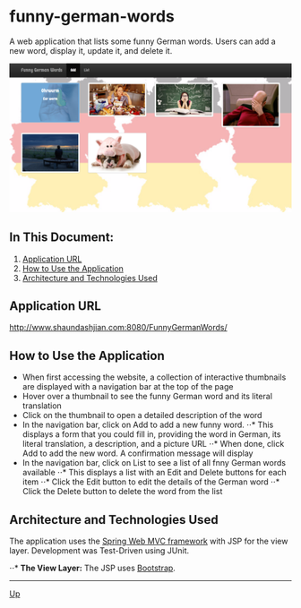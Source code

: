 # funny-german-words
A web application that lists some funny German words. Users can add a new word, display it, update it, and delete it.

![alt text](funny-german-words.png "FunnyGermanWords")

## In This Document:
1. [Application URL](#application-url)
2. [How to Use the Application](#how-touse-the-application)
3. [Architecture and Technologies Used](#architecture-and-technologies-used)

## Application URL
http://www.shaundashjian.com:8080/FunnyGermanWords/

## How to Use the Application
* When first accessing the website, a collection of interactive thumbnails are displayed with a navigation bar at the top of the page
* Hover over a thumbnail to see the funny German word and its literal translation
* Click on the thumbnail to open a detailed description of the word
* In the navigation bar, click on Add to add a new funny word. 
⋅⋅* This displays a form that you could fill in, providing the word in German, its literal translation, a description, and a picture URL
⋅⋅* When done, click Add to add the new word. A confirmation message will display
* In the navigation bar, click on List to see a list of all fnny German words available
⋅⋅* This displays a list with an Edit and Delete buttons for each item
⋅⋅* Click the Edit button to edit the details of the German word
⋅⋅* Click the Delete button to delete the word from the list

## Architecture and Technologies Used
The application uses the [Spring Web MVC framework](https://docs.spring.io/spring/docs/current/spring-framework-reference/html/mvc.html) with JSP for the view layer. Development was Test-Driven using JUnit.

⋅⋅* **The View Layer:**
The JSP uses [Bootstrap](http://getbootstrap.com).
<hr>

[Up](README.md)
